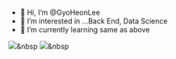 - 👋 Hi, I’m @GyoHeonLee
- 👀 I’m interested in ...Back End, Data Science
- 🌱 I’m currently learning same as above

<img src="https://img.shields.io/badge/Python-3766AB?style=flat-square&logo=Python&logoColor=white"/></a>&nbsp 
<img src="https://img.shields.io/badge/Python-3766AB?style=flat-square&logo=HTML5&logoColor=white"/></a>&nbsp 
